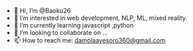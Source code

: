 - 👋 Hi, I’m @Baoku26
- 👀 I’m interested in web development, NLP, ML, mixed reality.
- 🌱 I’m currently learning javascript ,python
- 💞️ I’m looking to collaborate on ...
- 📫 How to reach me: damolaayesoro360@gmail.com

<!---
Baoku26/Baoku26 is a ✨ special ✨ repository because its `README.md` (this file) appears on your GitHub profile.
You can click the Preview link to take a look at your changes.
--->
